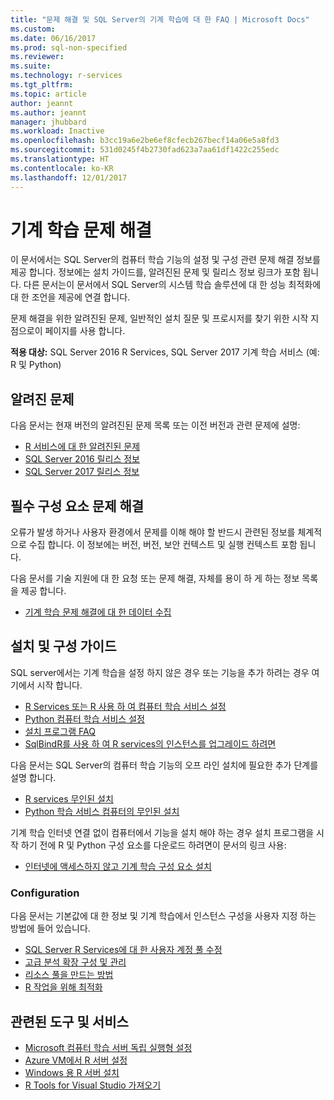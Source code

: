 ```yaml
---
title: "문제 해결 및 SQL Server의 기계 학습에 대 한 FAQ | Microsoft Docs"
ms.custom: 
ms.date: 06/16/2017
ms.prod: sql-non-specified
ms.reviewer: 
ms.suite: 
ms.technology: r-services
ms.tgt_pltfrm: 
ms.topic: article
author: jeannt
ms.author: jeannt
manager: jhubbard
ms.workload: Inactive
ms.openlocfilehash: b3cc19a6e2be6ef8cfecb267becf14a06e5a8fd3
ms.sourcegitcommit: 531d0245f4b2730fad623a7aa61df1422c255edc
ms.translationtype: HT
ms.contentlocale: ko-KR
ms.lasthandoff: 12/01/2017
---
```

# <a name="troubleshoot-machine-learning"></a>기계 학습 문제 해결

이 문서에서는 SQL Server의 컴퓨터 학습 기능의 설정 및 구성 관련 문제 해결 정보를 제공 합니다. 정보에는 설치 가이드를, 알려진된 문제 및 릴리스 정보 링크가 포함 됩니다. 다른 문서는이 문서에서 SQL Server의 시스템 학습 솔루션에 대 한 성능 최적화에 대 한 조언을 제공에 연결 합니다.

문제 해결을 위한 알려진된 문제, 일반적인 설치 질문 및 프로시저를 찾기 위한 시작 지점으로이 페이지를 사용 합니다.

**적용 대상:** SQL Server 2016 R Services, SQL Server 2017 기계 학습 서비스 (예: R 및 Python)

## <a name="known-issues"></a>알려진 문제

다음 문서는 현재 버전의 알려진된 문제 목록 또는 이전 버전과 관련 문제에 설명:

+ [R 서비스에 대 한 알려진된 문제](../advanced-analytics/known-issues-for-sql-server-machine-learning-services.md)
+ [SQL Server 2016 릴리스 정보](../sql-server/sql-server-2016-release-notes.md)
+ [SQL Server 2017 릴리스 정보](../sql-server/sql-server-2017-release-notes.md)

## <a name="troubleshooting-prerequisites"></a>필수 구성 요소 문제 해결

오류가 발생 하거나 사용자 환경에서 문제를 이해 해야 할 반드시 관련된 정보를 체계적으로 수집 합니다. 이 정보에는 버전, 버전, 보안 컨텍스트 및 실행 컨텍스트 포함 됩니다.

다음 문서를 기술 지원에 대 한 요청 또는 문제 해결, 자체를 용이 하 게 하는 정보 목록을 제공 합니다.

+ [기계 학습 문제 해결에 대 한 데이터 수집](data-collection-ml-troubleshooting-process.md)

## <a name="setup-and-configuration-guides"></a>설치 및 구성 가이드

SQL server에서는 기계 학습을 설정 하지 않은 경우 또는 기능을 추가 하려는 경우 여기에서 시작 합니다.

+ [R Services 또는 R 사용 하 여 컴퓨터 학습 서비스 설정](../advanced-analytics/r/set-up-sql-server-r-services-in-database.md)
+ [Python 컴퓨터 학습 서비스 설정](../advanced-analytics/python/setup-python-machine-learning-services.md)
+ [설치 프로그램 FAQ](../advanced-analytics/r/upgrade-and-installation-faq-sql-server-r-services.md)
+ [SqlBindR를 사용 하 여 R services의 인스턴스를 업그레이드 하려면](../advanced-analytics/r/use-sqlbindr-exe-to-upgrade-an-instance-of-sql-server.md)

다음 문서는 SQL Server의 컴퓨터 학습 기능의 오프 라인 설치에 필요한 추가 단계를 설명 합니다.

+ [R services 무인된 설치](../advanced-analytics/r/unattended-installs-of-sql-server-r-services.md) 
+ [Python 학습 서비스 컴퓨터의 무인된 설치](../advanced-analytics/python/unattended-installs-of-sql-server-python-services.md)

기계 학습 인터넷 연결 없이 컴퓨터에서 기능을 설치 해야 하는 경우 설치 프로그램을 시작 하기 전에 R 및 Python 구성 요소를 다운로드 하려면이 문서의 링크 사용:

+ [인터넷에 액세스하지 않고 기계 학습 구성 요소 설치](../advanced-analytics/r/installing-ml-components-without-internet-access.md)

### <a name="configuration"></a>Configuration

다음 문서는 기본값에 대 한 정보 및 기계 학습에서 인스턴스 구성을 사용자 지정 하는 방법에 들어 있습니다.

+ [SQL Server R Services에 대 한 사용자 계정 풀 수정](../advanced-analytics/r/modify-the-user-account-pool-for-sql-server-r-services.md)  
+ [고급 분석 확장 구성 및 관리](../advanced-analytics/r/configure-and-manage-advanced-analytics-extensions.md)  
+ [리소스 풀을 만드는 방법](r/how-to-create-a-resource-pool-for-r.md)
+ [R 작업을 위해 최적화](r/operationalizing-your-r-code.md)

## <a name="related-tools-and-services"></a>관련된 도구 및 서비스

+ [Microsoft 컴퓨터 학습 서버 독립 실행형 설정](../advanced-analytics/r/create-a-standalone-r-server.md)
+ [Azure VM에서 R 서버 설정](../advanced-analytics/r/provision-the-r-server-only-sql-server-2016-enterprise-vm-on-azure.md)
+ [Windows 용 R 서버 설치](https://msdn.microsoft.com/microsoft-r/rserver-install-windows)
+ [R Tools for Visual Studio 가져오기](https://www.visualstudio.com/vs/rtvs/)
